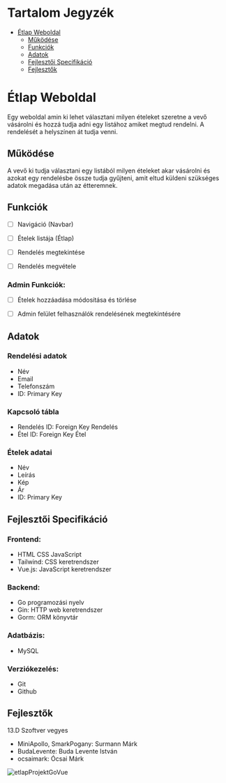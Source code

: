 # Tartalom Jegyzék

-  [Étlap Weboldal](#org7f7f720)
    -  [Működése](#org953753c)
    -  [Funkciók](#orgfe5793a)
    -  [Adatok](#org6aa2253)
    -  [Fejlesztői Specifikáció](#org1ad515a)
    -  [Fejlesztők](#org5062dff)

<a id="org7f7f720"></a>

# Étlap Weboldal

Egy weboldal amin ki lehet választani milyen ételeket szeretne a vevő vásárolni és hozzá tudja adni egy listához amiket megtud rendelni. A rendelését a helyszínen át tudja venni.


<a id="org953753c"></a>

## Működése

A vevő ki tudja választani egy listából milyen ételeket akar vásárolni és azokat egy rendelésbe össze tudja gyűjteni, amit eltud küldeni szükséges adatok megadása után az étteremnek.


<a id="orgfe5793a"></a>

## Funkciók

-   [ ] Navigáció (Navbar)
-   [ ] Ételek listája (Étlap)
-   [ ] Rendelés megtekintése
-   [ ] Rendelés megvétele


### Admin Funkciók:

-   [ ] Ételek hozzáadása módosítása és törlése
-   [ ] Admin felület felhasználók rendelésének megtekintésére


<a id="org6aa2253"></a>

## Adatok


### Rendelési adatok

-   Név
-   Email
-   Telefonszám
-   ID: Primary Key


### Kapcsoló tábla

-   Rendelés ID: Foreign Key Rendelés
-   Étel ID: Foreign Key Étel


### Ételek adatai

-   Név
-   Leírás
-   Kép
-   Ár
-   ID: Primary Key


<a id="org1ad515a"></a>

## Fejlesztői Specifikáció


### Frontend:

-   HTML CSS JavaScript
-   Tailwind: CSS keretrendszer
-   Vue.js: JavaScript keretrendszer


### Backend:

-   Go programozási nyelv
-   Gin: HTTP web keretrendszer
-   Gorm: ORM könyvtár


### Adatbázis:

-   MySQL


### Verziókezelés:

-   Git
-   Github


<a id="org5062dff"></a>

## Fejlesztők

13.D Szoftver vegyes

-   MiniApollo, SmarkPogany: Surmann Márk
-   BudaLevente: Buda Levente István
-   ocsaimark: Ócsai Márk

![etlapProjektGoVue](https://github.com/user-attachments/assets/7b4b702b-75de-49f6-824d-d1b6d5348dfc)

